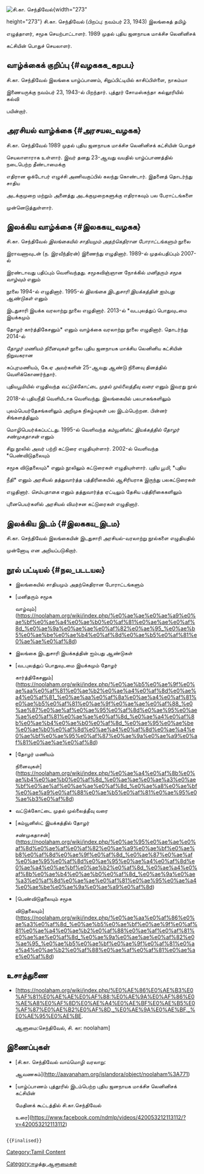 ![சி.கா. செந்திவேல்](சி.கா._செந்திவேல்.jpg "சி.கா. செந்திவேல்"){width="273"
height="273"} சி.கா. செந்திவேல் (பிறப்பு: நவம்பர் 23, 1943) இலங்கைத் தமிழ்
எழுத்தாளர், சமூக செயற்பாட்டாளர். 1989 முதல் புதிய ஜனநாயக மாக்சிச லெனினிசக்
கட்சியின் பொதுச் செயலாளர்.

## வாழ்க்கைக் குறிப்பு {#வழககக_கறபப}

சி.கா. செந்திவேல் இலங்கை யாழ்ப்பாணம், சிறுப்பிட்டியில் காசிப்பிள்ளை, நாகம்மா
இணையருக்கு நவம்பர் 23, 1943-ல் பிறந்தார். புத்தூர் சோமஸ்கந்தா கல்லூரியில் கல்வி
பயின்றார்.

## அரசியல் வாழ்க்கை {#அரசயல_வழகக}

சி.கா. செந்திவேல் 1989 முதல் புதிய ஜனநாயக மாக்சிச லெனினிசக் கட்சியின் பொதுச்
செயலாளாராக உள்ளார். இவர் தனது 23-ஆவது வயதில் யாழ்ப்பாணத்தில் நடைபெற்ற தீண்டாமைக்கு
எதிரான ஒக்டோபர் எழுச்சி அணிவகுப்பில் கலந்து கொண்டார். இதனைத் தொடர்ந்து சாதிய
அடக்குமுறை மற்றும் அனைத்து அடக்குமுறைகளுக்கு எதிராகவும் பல பேராட்டங்களை
முன்னெடுத்துள்ளார்.

## இலக்கிய வாழ்க்கை {#இலககய_வழகக}

சி.கா. செந்திவேல் *இலங்கையில் சாதியமும் அதற்கெதிரான போராட்டங்களும்* நூலை
இராவணாவுடன் (ந. இரவீந்திரன்) இணைந்து எழுதினார். 1989-ல் முதல்பதிப்பும் 2007-ல்
இரண்டாவது பதிப்பும் வெளிவந்தது. சமூகவிஞ்ஞான நோக்கில் *மனிதரும் சமூக வாழ்வும்* எனும்
நூலை 1994-ல் எழுதினார். 1995-ல் *இலங்கை இடதுசாரி இயக்கத்தின் ஐம்பது ஆண்டுகள்* எனும்
இடதுசாரி இயக்க வரலாற்று நூலை எழுதினார். 2013-ல் *வடபுலத்துப் பொதுவுடமை இயக்கமும்
தோழர் கார்த்திகேசனும்* எனும் வாழ்க்கை வரலாற்று நூலை எழுதினார். தொடர்ந்து 2014-ல்
*தோழர் மணியம் நினைவுகள்* நூலை புதிய ஜனநாயக மாக்சிய லெனினிய கட்சியின் நிறுவகரான
சுப்புரமணியம், கே.ஏ அவர்களின் 25-ஆவது ஆண்டு நினைவு தினத்தில் வெளிக்கொணர்ந்தார்.
புதியபூமியில் எழுதிவந்த *வட்டுக்கோட்டை முதல் முல்லைத்தீவு வரை* எனும் இவரது நூல்
2018-ல் புதியநீதி வெளியீடாக வெளிவந்து. இலங்கையில் பலபாகங்களிலும்
புலம்பெயர்தேசங்களிலும் அறிமுக நிகழ்வுகள் பல இடம்பெற்றன. பின்னர் சிங்களத்திலும்
மொழிபெயர்க்கப்பட்டது. 1995-ல் வெளிவந்த *கம்யூனிஸ்ட் இயக்கத்தில் தோழர் சண்முகதாசன்* எனும்
சிறு நூலில் அவர் பற்றி கட்டுரை எழுதியுள்ளார். 2002-ல் வெளிவந்த *பெண்விடுதலையும்
சமூக விடுதலையும்* எனும் நூலிலும் கட்டுரைகள் எழுதியுள்ளார். *புதிய பூமி*, *புதிய
நீதி* எனும் அரசியல் தத்துவார்த்த பத்திரிகையில் ஆசிரியராக இருந்து பலகட்டுரைகள்
எழுதினார். *செம்பதாகை* எனும் தத்துவார்த்த ஏட்டிலும் தேசிய பத்திரிகைகளிலும்
புனைபெயர்களில் அரசியல் விமர்சன கட்டுரைகள் எழுதினார்.

## இலக்கிய இடம் {#இலககய_இடம}

சி.கா. செந்திவேல் இலங்கையின் இடதுசாரி அரசியல்-வரலாற்று நூல்களை எழுதியதில்
முன்னோடி என அறியப்படுகிறார்.

## நூல் பட்டியல் {#நல_படடயல}

-   இலங்கையில் சாதியமும் அதற்கெதிரான போராட்டங்களும்
-   [மனிதரும் சமூக
    வாழ்வும்](https://noolaham.org/wiki/index.php/%e0%ae%ae%e0%ae%a9%e0%ae%bf%e0%ae%a4%e0%ae%b0%e0%af%81%e0%ae%ae%e0%af%8d_%e0%ae%9a%e0%ae%ae%e0%af%82%e0%ae%95_%e0%ae%b5%e0%ae%be%e0%ae%b4%e0%af%8d%e0%ae%b5%e0%af%81%e0%ae%ae%e0%af%8d)
-   இலங்கை இடதுசாரி இயக்கத்தின் ஐம்பது ஆண்டுகள்
-   [வடபுலத்துப் பொதுவுடமை இயக்கமும் தோழர்
    கார்த்திகேசனும்](https://noolaham.org/wiki/index.php/%e0%ae%b5%e0%ae%9f%e0%ae%aa%e0%af%81%e0%ae%b2%e0%ae%a4%e0%af%8d%e0%ae%a4%e0%af%81_%e0%ae%aa%e0%af%8a%e0%ae%a4%e0%af%81%e0%ae%b5%e0%af%81%e0%ae%9f%e0%ae%ae%e0%af%88_%e0%ae%87%e0%ae%af%e0%ae%95%e0%af%8d%e0%ae%95%e0%ae%ae%e0%af%81%e0%ae%ae%e0%af%8d_%e0%ae%a4%e0%af%8b%e0%ae%b4%e0%ae%b0%e0%af%8d_%e0%ae%95%e0%ae%be%e0%ae%b0%e0%af%8d%e0%ae%a4%e0%af%8d%e0%ae%a4%e0%ae%bf%e0%ae%95%e0%af%87%e0%ae%9a%e0%ae%a9%e0%af%81%e0%ae%ae%e0%af%8d)
-   [தோழர் மணியம்
    நினைவுகள்](https://noolaham.org/wiki/index.php/%e0%ae%a4%e0%af%8b%e0%ae%b4%e0%ae%b0%e0%af%8d_%e0%ae%ae%e0%ae%a3%e0%ae%bf%e0%ae%af%e0%ae%ae%e0%af%8d_%e0%ae%a8%e0%ae%bf%e0%ae%a9%e0%af%88%e0%ae%b5%e0%af%81%e0%ae%95%e0%ae%b3%e0%af%8d)
-   வட்டுக்கோட்டை முதல் முல்லைத்தீவு வரை
-   [கம்யூனிஸ்ட் இயக்கத்தில் தோழர்
    சண்முகதாசன்](https://noolaham.org/wiki/index.php/%e0%ae%95%e0%ae%ae%e0%af%8d%e0%ae%af%e0%af%82%e0%ae%a9%e0%ae%bf%e0%ae%b8%e0%af%8d%e0%ae%9f%e0%af%8d_%e0%ae%87%e0%ae%af%e0%ae%95%e0%af%8d%e0%ae%95%e0%ae%a4%e0%af%8d%e0%ae%a4%e0%ae%bf%e0%ae%b2%e0%af%8d_%e0%ae%a4%e0%af%8b%e0%ae%b4%e0%ae%b0%e0%af%8d_%e0%ae%9a%e0%ae%a3%e0%af%8d%e0%ae%ae%e0%af%81%e0%ae%95%e0%ae%a4%e0%ae%be%e0%ae%9a%e0%ae%a9%e0%af%8d)
-   [பெண்விடுதலையும் சமூக
    விடுதலையும்](https://noolaham.org/wiki/index.php/%e0%ae%aa%e0%af%86%e0%ae%a3%e0%af%8d_%e0%ae%b5%e0%ae%bf%e0%ae%9f%e0%af%81%e0%ae%a4%e0%ae%b2%e0%af%88%e0%ae%af%e0%af%81%e0%ae%ae%e0%af%8d_%e0%ae%9a%e0%ae%ae%e0%af%82%e0%ae%95_%e0%ae%b5%e0%ae%bf%e0%ae%9f%e0%af%81%e0%ae%a4%e0%ae%b2%e0%af%88%e0%ae%af%e0%af%81%e0%ae%ae%e0%af%8d)

## உசாத்துணை

-   \[<https://noolaham.org/wiki/index.php/%E0%AE%86%E0%AE%B3%E0%AF%81%E0%AE%AE%E0%AF%88:%E0%AE%9A%E0%AF%86%E0%AE%A8%E0%AF%8D%E0%AE%A4%E0%AE%BF%E0%AE%B5%E0%AF%87%E0%AE%B2%E0%AF%8D,_%E0%AE%9A%E0%AE%BF._%E0%AE%95%E0%AE%BE>.
    ஆளுமை:செந்திவேல், சி. கா: noolaham\]

## இணைப்புகள்

-   [சி.கா. செந்திவேல் வாய்மொழி வரலாறு:
    ஆவணகம்](http://aavanaham.org/islandora/object/noolaham%3A771)
-   [யாழ்ப்பாணம் புத்தூரில் இடம்பெற்ற புதிய ஜனநாயக மாக்சிச லெனினிசக் கட்சியின்
    மேதினக் கூட்டத்தில் சி.கா.செந்திவேல்
    உரை](https://www.facebook.com/ndmlp/videos/420053212113112/?v=420053212113112)

```{=mediawiki}
{{Finalised}}
```
[Category:Tamil Content](Category:Tamil_Content "wikilink")
[Category:ஈழத்து ஆளுமைகள்](Category:ஈழத்து_ஆளுமைகள் "wikilink")
